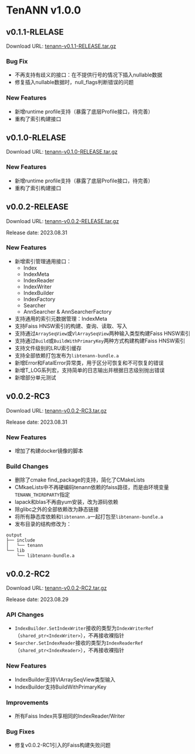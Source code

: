 # TenANN v1.0.0

## v0.1.1-RLELASE
Download URL: [tenann-v0.1.1-RELEASE.tar.gz](https://mirrors.tencent.com/repository/generic/doris_thirdparty/tenann-v0.1.1-RELEASE.tar.gz)

### Bug Fix
- 不再支持有歧义的接口：在不提供行号的情况下插入nullable数据
- 修复插入nullable数据时，null_flags判断错误的问题

### New Features
- 新增runtime profile支持（暴露了底层Profile接口，待完善）
- 重构了索引构建接口

## v0.1.0-RLELASE
Download URL: [tenann-v0.1.0-RELEASE.tar.gz](https://mirrors.tencent.com/repository/generic/doris_thirdparty/tenann-v0.1.0-RELEASE.tar.gz)

### New Features
- 新增runtime profile支持（暴露了底层Profile接口，待完善）
- 重构了索引构建接口

## v0.0.2-RELEASE
Download URL: [tenann-v0.0.2-RELEASE.tar.gz](https://mirrors.tencent.com/repository/generic/doris_thirdparty/tenann-v0.0.2-RELEASE.tar.gz)

Release date: 2023.08.31

### New Features
- 新增索引管理通用接口：
  - Index
  - IndexMeta
  - IndexReader 
  - IndexWriter 
  - IndexBuilder
  - IndexFactory
  - Searcher 
  - AnnSearcher & AnnSearcherFactory
- 支持通用的索引元数据管理：IndexMeta
- 支持Faiss HNSW索引的构建、查询、读取、写入
- 支持通过`ArraySeqView`或`VlArraySeqView`两种输入类型构建Faiss HNSW索引
- 支持通过`Build`或`BuildWithPrimaryKey`两种方式构建构建Faiss HNSW索引
- 支持文件级别的LRU索引缓存
- 支持全部依赖打包发布为`libtenann-bundle.a`
- 新增Error和FatalError异常类，用于区分可恢复和不可恢复的错误
- 新增T_LOG系列宏，支持简单的日志输出并根据日志级别抛出错误
- 新增部分单元测试

## v0.0.2-RC3
Download URL: [tenann-v0.0.2-RC3.tar.gz](https://mirrors.tencent.com/repository/generic/doris_thirdparty/tenann-v0.0.2-RC3.tar.gz)

Release date: 2023.08.31

### New Features
- 增加了构建docker镜像的脚本

### Build Changes
- 删除了cmake find_package的支持，简化了CMakeLists
- CMkaeLists中不再硬编码tenann依赖的faiss路径，而是由环境变量`TENANN_THIRDPARTY`指定
- lapack和blas不再由yum安装，改为源码依赖
- 除glibc之外的全部依赖改为静态链接
- 将所有静态库依赖和`libtenann.a`一起打包至`libtenann-bundle.a`
- 发布目录的结构修改为：
```
output
├── include
│   └── tenann
└── lib
    └── libtenann-bundle.a
```

## v0.0.2-RC2

Download URL: [tenann-v0.0.2-RC2.tar.gz](https://mirrors.tencent.com/repository/generic/doris_thirdparty/tenann-v0.0.2-RC2.tar.gz)

Release date: 2023.08.29

### API Changes
- `IndexBuilder.SetIndexWriter`接收的类型为`IndexWriterRef`（`shared_ptr<IndexWriter>`），不再接收裸指针
- `Searcher.SetIndexReader`接收的类型为`IndexReaderRef`（`shared_ptr<IndexReader>`），不再接收裸指针

### New Features
- IndexBuilder支持VlArraySeqView类型输入
- IndexBuilder支持BuildWithPrimaryKey

### Improvements
- 所有Faiss Index共享相同的IndexReader/Writer

### Bug Fixes
- 修复v0.0.2-RC1引入的Faiss构建失败问题


